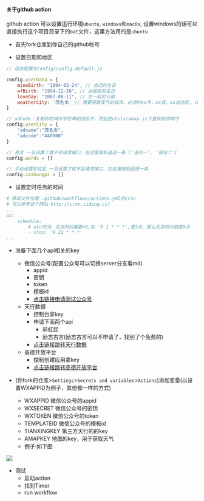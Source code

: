 #### 关于github action
github action 可以设置运行环境`ubuntu`, `windows`和`macOs`, 设置windows的话可以直接执行这个项目目录下的`bat`文件，这里方法用的是`ubuntu`

+ 首先fork仓库到你自己的github帐号

+ 设置日期和地区
```javascript
// 信息配置在config/config.default.js

config.userData = {
    mineBirth: "1994-03-24", // 自己的生日
    wfBirth: "1994-12-26", // 女朋友的生日
    loveDay: "2007-08-11", // 在一起的日期
    weatherCity: '茂名市' // 需要获取天气的城市，必须时xx市，xx县，xx自治区, 详细可以去utils/amap.js搜索到就可以，比如广州市，不能是广州
}

// adCode：复制你的城市字符串如茂名市，然后在utils/amap.js下查找到你城市
config.userCity = {
    "adname":"茂名市",
    "adcode":"440900"
}

// 寄言 一旦设置了就不会请求接口，在这里随机返送一条 ['语句一', '语句二']
config.words = []

// 手动设置彩虹屁 一旦设置了就不会请求接口，在这里随机返送一条
config.caihongpi = []
```

+ 设置定时任务的时间
```yml
# 修改文件位置 .github/workflows/actions.yml的cron 
# 可以参考这个网站 http://cron.ciding.cc/
...
on:
	schedule:
		# utc时间，北京时间需要+8,如 '0 1 * * *',是1点，那么北京时间就是9点
		- cron: '0 22 * * *'
...
```

+ 准备下面几个api相关的key
    - 微信公众号(配置公众号可以切换server分支看md)
        - appid
        - 密钥
        - token
        - 模板id
        - [点击链接申请测试公众号](https://mp.weixin.qq.com/debug/cgi-bin/sandbox?t=sandbox/login)
    - 天行数据
        - 控制台拿key
        - 申请下面两个api
            - 彩虹屁
            - 励志古言(励志古言可以不申请了，找到了个免费的)
        - [点击链接跳转天行数据](https://www.tianapi.com/console/)
    - 高德开放平台
        - 控制创建应用拿key
        - [点击链接跳转高德开放平台](https://lbs.amap.com/?ref=https://console.amap.com/dev/key/app)

+ (你fork的仓库>`Settings`>`Secrets and variables`>`Actions`)添加变量(以设置WXAPPID为例子，其他都一样的方式)
    - WXAPPID 微信公众号的appid
    - WXSECRET 微信公众号的密钥
    - WXTOKEN 微信公众号的token
    - TEMPLATEID 微信公众号的模板id
    - TIANXINGKEY 第三方天行的的key
    - AMAPKEY 地图的key，用于获取天气
    - 例子:如下图

![](../gitPic/action.png)

+ 测试
    - 启动action
    - 找到Timer
    - run workflow
